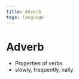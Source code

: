 ```yaml
---
title: Adverb
tags: language
---
```


# Adverb
- Properties of verbs
- slowly, frequently, nally


















































































